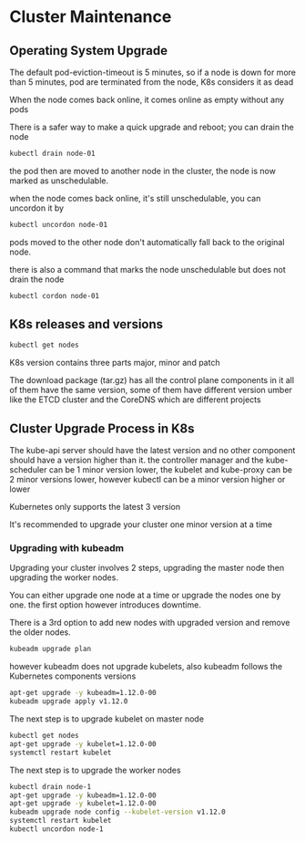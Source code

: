 # Cluster Maintenance

## Operating System Upgrade

The default pod-eviction-timeout is 5 minutes, so if a node is down for more than 5 minutes, pod are terminated from the node, K8s considers it as dead

When the node comes back online, it comes online as empty without any pods

There is a safer way to make a quick upgrade and reboot; you can drain the node

```bash
kubectl drain node-01
```
the pod then are moved to another node in the cluster, the node is now marked as unschedulable.

when the node comes back online, it's still unschedulable, you can uncordon it by

```bash
kubectl uncordon node-01
```
pods moved to the other node don't automatically fall back to the original node.

there is also a command that marks the node unschedulable but does not drain the node

```bash
kubectl cordon node-01
```

## K8s releases and versions
```bash
kubectl get nodes
```
K8s version contains three parts major, minor and patch

The download package (tar.gz) has all the control plane components in it all of them have the same version, some of them have different version umber like the ETCD cluster and the CoreDNS which are different projects

## Cluster Upgrade Process in K8s

The kube-api server should have the latest version and no other component should have a version higher than it. the controller manager and the kube-scheduler can be 1 minor version lower, the kubelet and kube-proxy can be 2 minor versions lower, however kubectl can be a minor version higher or lower

Kubernetes only supports the latest 3 version

It's recommended to upgrade your cluster one minor version at a time

### Upgrading with kubeadm

Upgrading your cluster involves 2 steps, upgrading the master node then upgrading the worker nodes.

You can either upgrade one node at a time or upgrade the nodes one by one. the first option however introduces downtime.

There is a 3rd option to add new nodes with upgraded version and remove the older nodes.

```bash
kubeadm upgrade plan
```

however kubeadm does not upgrade kubelets, also kubeadm follows the Kubernetes components versions

```bash
apt-get upgrade -y kubeadm=1.12.0-00
kubeadm upgrade apply v1.12.0
```

The next step is to upgrade kubelet on master node

```bash
kubectl get nodes
apt-get upgrade -y kubelet=1.12.0-00
systemctl restart kubelet
```
The next step is to upgrade the worker nodes

```bash
kubectl drain node-1
apt-get upgrade -y kubeadm=1.12.0-00
apt-get upgrade -y kubelet=1.12.0-00
kubeadm upgrade node config --kubelet-version v1.12.0
systemctl restart kubelet
kubectl uncordon node-1
```
